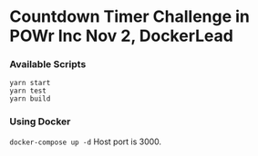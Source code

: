 # Countdown Timer Challenge in POWr Inc Nov 2, DockerLead

### Available Scripts
`yarn start`  
`yarn test`  
`yarn build`  
### Using Docker
`docker-compose up -d`
Host port is 3000.  
